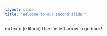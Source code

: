 ```yaml
---
layout: slide
title: "Welcome to our second slide!"
---
```

mi texto (editado)
Use the left arrow to go back!
